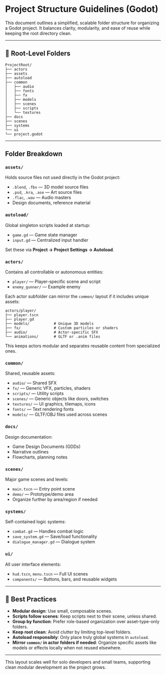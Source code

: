 
# Project Structure Guidelines (Godot)

This document outlines a simplified, scalable folder structure for organizing a Godot project. It balances clarity, modularity, and ease of reuse while keeping the root directory clean.

---

## 📁 Root-Level Folders

```
ProjectRoot/
├── actors
├── assets
├── autoload
├── common
│   ├── audio
│   ├── fonts
│   ├── fx
│   ├── models
│   ├── scenes
│   ├── scripts
│   └── textures
├── docs
├── scenes
├── systems
└── ui
└── project.godot
```

---

## Folder Breakdown

### `assets/`
Holds source files not used directly in the Godot project:

- `.blend`, `.fbx` — 3D model source files  
- `.psd`, `.kra`, `.ase` — Art source files  
- `.flac`, `.wav` — Audio masters  
- Design documents, reference material

### `autoload/`
Global singleton scripts loaded at startup:

- `game.gd` — Game state manager  
- `input.gd` — Centralized input handler  

Set these via **Project → Project Settings → Autoload**.

### `actors/`
Contains all controllable or autonomous entities:

- `player/` — Player-specific scene and script  
- `enemy_gunner/` — Example enemy

Each actor subfolder can mirror the `common/` layout if it includes unique assets:

```
actors/player/
├── player.tscn
├── player.gd
├── models/           # Unique 3D models
├── fx/               # Custom particles or shaders
├── audio/            # Actor-specific SFX
└── animations/       # GLTF or .anim files
```

This keeps actors modular and separates reusable content from specialized ones.

### `common/`
Shared, reusable assets:

- `audio/` — Shared SFX  
- `fx/` — Generic VFX, particles, shaders  
- `scripts/` — Utility scripts  
- `scenes/` — Generic objects like doors, switches  
- `textures/` — UI graphics, tilemaps, icons  
- `fonts/` — Text rendering fonts  
- `models/` — GLTF/OBJ files used across scenes

### `docs/`
Design documentation:

- Game Design Documents (GDDs)  
- Narrative outlines  
- Flowcharts, planning notes

### `scenes/`
Major game scenes and levels:

- `main.tscn` — Entry point scene  
- `demo/` — Prototype/demo area  
- Organize further by area/region if needed

### `systems/`
Self-contained logic systems:

- `combat.gd` — Handles combat logic  
- `save_system.gd` — Save/load functionality  
- `dialogue_manager.gd` — Dialogue system

### `ui/`
All user interface elements:

- `hud.tscn`, `menu.tscn` — Full UI scenes  
- `components/` — Buttons, bars, and reusable widgets

---

## 🧠 Best Practices

- **Modular design**: Use small, composable scenes.  
- **Scripts follow scenes**: Keep scripts next to their scene, unless shared.  
- **Group by function**: Prefer role-based organization over asset-type-only folders.  
- **Keep root clean**: Avoid clutter by limiting top-level folders.  
- **Autoload responsibly**: Only place truly global systems in `autoload`.  
- **Mirror `common/` in actor folders if needed**: Organize specific assets like models or effects locally when not reused elsewhere.

---

This layout scales well for solo developers and small teams, supporting clean modular development as the project grows.
